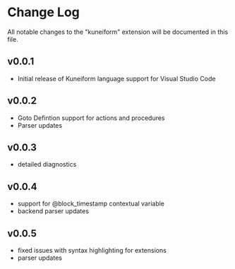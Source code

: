 # Change Log

All notable changes to the "kuneiform" extension will be documented in this file.

## v0.0.1

- Initial release of Kuneiform language support for Visual Studio Code

## v0.0.2

- Goto Defintion support for actions and procedures
- Parser updates

## v0.0.3

- detailed diagnostics

## v0.0.4

- support for @block_timestamp contextual variable
- backend parser updates

## v0.0.5

- fixed issues with syntax highlighting for extensions
- parser updates
